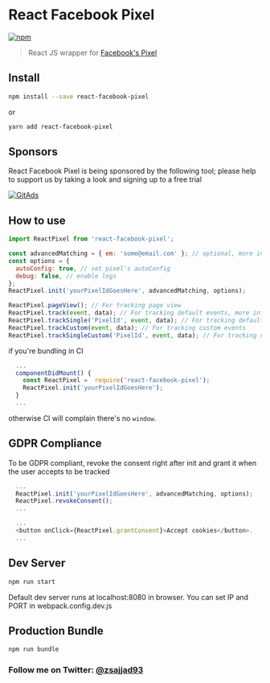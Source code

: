 # React Facebook Pixel

[![npm](https://img.shields.io/npm/dm/react-facebook-pixel.svg)](https://www.npmjs.com/package/react-facebook-pixel)

> React JS wrapper for [Facebook's Pixel](https://developers.facebook.com/docs/facebook-pixel)

## Install

```bash
npm install --save react-facebook-pixel

```

or

```bash
yarn add react-facebook-pixel

```

## Sponsors

React Facebook Pixel is being sponsored by the following tool; please help to support us by taking a look and signing up to a free trial

<a href="https://tracking.gitads.io/?repo=YOUR_REPO">
 <img src="https://images.gitads.io/YOUR_REPO" alt="GitAds"/>
</a>

## How to use

```js
import ReactPixel from 'react-facebook-pixel';

const advancedMatching = { em: 'some@email.com' }; // optional, more info: https://developers.facebook.com/docs/facebook-pixel/advanced/advanced-matching
const options = {
  autoConfig: true, // set pixel's autoConfig
  debug: false, // enable logs
};
ReactPixel.init('yourPixelIdGoesHere', advancedMatching, options);

ReactPixel.pageView(); // For tracking page view
ReactPixel.track(event, data); // For tracking default events, more info about events and data https://developers.facebook.com/docs/ads-for-websites/pixel-events/v2.9
ReactPixel.trackSingle('PixelId', event, data); // For tracking default events, more info about events and data https://developers.facebook.com/docs/ads-for-websites/pixel-events/v2.9
ReactPixel.trackCustom(event, data); // For tracking custom events
ReactPixel.trackSingleCustom('PixelId', event, data); // For tracking custom events
```

if you're bundling in CI

```js
  ...
  componentDidMount() {
    const ReactPixel =  require('react-facebook-pixel');
    ReactPixel.init('yourPixelIdGoesHere');
  }
  ...
```

otherwise CI will complain there's no `window`.

## GDPR Compliance

To be GDPR compliant, revoke the consent right after init and grant it when the user accepts to be tracked

```js
  ...
  ReactPixel.init('yourPixelIdGoesHere', advancedMatching, options);
  ReactPixel.revokeConsent();
  ...

  ...
  <button onClick={ReactPixel.grantConsent}>Accept cookies</button>.
  ...
```

## Dev Server

```bash
npm run start

```

Default dev server runs at localhost:8080 in browser.
You can set IP and PORT in webpack.config.dev.js

## Production Bundle

```bash
npm run bundle
```

### Follow me on Twitter: [@zsajjad93](https://twitter.com/zsajjad93)
